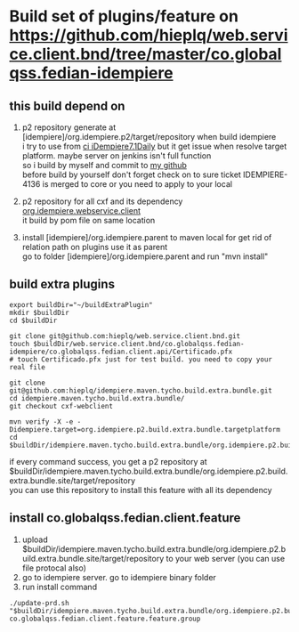 # Build set of plugins/feature on https://github.com/hieplq/web.service.client.bnd/tree/master/co.globalqss.fedian-idempiere

## this build depend on
1. p2 repository generate at [idempiere]/org.idempiere.p2/target/repository when build idempiere 
<br/>i try to use from [ci iDempiere7.1Daily](https://jenkins.idempiere.org/job/iDempiere7.1Daily/ws/org.idempiere.p2/target/repository/) but it get issue when resolve target platform. maybe server on jenkins isn't full function
<br/>so i build by myself and commit to [my github](https://github.com/hieplq/idempiere.artifact/tree/idempiere-7.1.0.202002201435/m2p/idempiere-7.1.0.202002201435)
<br/> before build by yourself don't forget check on to sure ticket IDEMPIERE-4136 is merged to core or you need to apply to your local

2. p2 repository for all cxf and its dependency [org.idempiere.webservice.client](https://github.com/hieplq/idempiere.artifact/tree/cxf-3.3.1-service.client/m2p/org.idempiere.webservice.client)
<br/> it build by pom file on same location

3. install [idempiere]/org.idempiere.parent to maven local for get rid of relation path on plugins use it as parent
<br/> go to folder [idempiere]/org.idempiere.parent and run "mvn install"

## build extra plugins
```shell
export buildDir="~/buildExtraPlugin"
mkdir $buildDir
cd $buildDir

git clone git@github.com:hieplq/web.service.client.bnd.git
touch $buildDir/web.service.client.bnd/co.globalqss.fedian-idempiere/co.globalqss.fedian.client.api/Certificado.pfx
# touch Certificado.pfx just for test build. you need to copy your real file

git clone git@github.com:hieplq/idempiere.maven.tycho.build.extra.bundle.git
cd idempiere.maven.tycho.build.extra.bundle/
git checkout cxf-webclient

mvn verify -X -e -Didempiere.target=org.idempiere.p2.build.extra.bundle.targetplatform
cd $buildDir/idempiere.maven.tycho.build.extra.bundle/org.idempiere.p2.build.extra.bundle.site/target/repository
```
if every command success, you get a p2 repository at $buildDir/idempiere.maven.tycho.build.extra.bundle/org.idempiere.p2.build.extra.bundle.site/target/repository
<br/> you can use this repository to install this feature with all its dependency

## install co.globalqss.fedian.client.feature
1. upload $buildDir/idempiere.maven.tycho.build.extra.bundle/org.idempiere.p2.build.extra.bundle.site/target/repository to your web server (you can use file protocal also)
2. go to idempiere server. go to idempiere binary folder
3. run install command
```shell
./update-prd.sh "$buildDir/idempiere.maven.tycho.build.extra.bundle/org.idempiere.p2.build.extra.bundle.site/target/repository" co.globalqss.fedian.client.feature.feature.group
```
